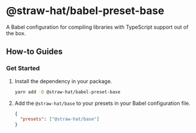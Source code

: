 # @straw-hat/babel-preset-base

A Babel configuration for compiling libraries with TypeScript support out of
the box.

## How-to Guides

### Get Started

1. Install the dependency in your package.

   ```sh
   yarn add -D @straw-hat/babel-preset-base
   ```

2. Add the `@straw-hat/base` to your presets in your Babel configuration file.

   ```json
   {
     "presets": ["@straw-hat/base"]
   }
   ```
